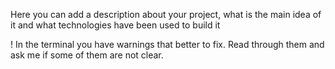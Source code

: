 Here you can add a description about your project, what is the main idea of it and what technologies have been used to build it

! In the terminal you have warnings that better to fix. Read through them and ask me if some of them are not clear. 
